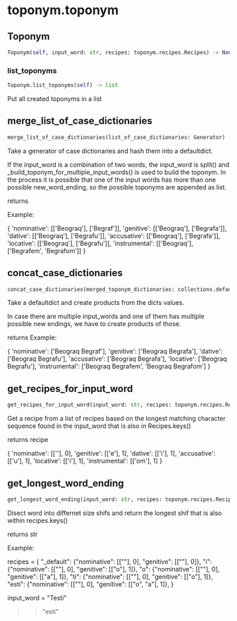 # toponym.toponym

## Toponym
```python
Toponym(self, input_word: str, recipes: toponym.recipes.Recipes) -> None
```

### list_toponyms
```python
Toponym.list_toponyms(self) -> list
```
Put all created toponyms in a list

## merge_list_of_case_dictionaries
```python
merge_list_of_case_dictionaries(list_of_case_dictionaries: Generator) -> dict
```
Take a generator of case dictionaries and hash them into a
defaultdict.

If the input_word is a combination of two words, the input_word is split()
and _build_toponym_for_multiple_input_words() is used to build the toponym.
In the process it is possible that one of the input words has more than one
possible new_word_ending, so the possible toponyms are appended as list.

returns

Example:

{
    'nominative': [['Beograq'], ['Begraf']],
    'genitive': [['Beograq'], ['Begrafa']],
    'dative': [['Beograq'], ['Begrafu']],
    'accusative': [['Beograq'], ['Begrafa']],
    'locative': [['Beograq'], ['Begrafu']],
    'instrumental': [['Beograq'], ['Begrafem', 'Begrafom']]
    }

## concat_case_dictionaries
```python
concat_case_dictionaries(merged_toponym_dictionaries: collections.defaultdict) -> dict
```
Take a defaultdict and create products from the dicts values.

In case there are multiple input_words and one of them has multiple possible
new endings, we have to create products of those.

returns
Example:

{
    'nominative': ['Beograq Begraf'],
    'genitive': ['Beograq Begrafa'],
    'dative': ['Beograq Begrafu'],
    'accusative': ['Beograq Begrafa'],
    'locative': ['Beograq Begrafu'],
    'instrumental': ['Beograq Begrafem', 'Beograq Begrafom']
    }

## get_recipes_for_input_word
```python
get_recipes_for_input_word(input_word: str, recipes: toponym.recipes.Recipes) -> dict
```
Get a recipe from a list of recipes based on the longest matching
character sequence found in the input_word that is also in Recipes.keys()

returns recipe

{
    'nominative': [[''], 0],
    'genitive': [['e'], 1],
    'dative': [['i'], 1],
    'accusative': [['u'], 1],
    'locative': [['i'], 1],
    'instrumental': [['om'], 1]
    }

## get_longest_word_ending
```python
get_longest_word_ending(input_word: str, recipes: toponym.recipes.Recipes) -> str
```
Disect word into differnet size shifs and return the longest shif that
is also within recipes.keys()

returns str

Example:

recipes = {
    "_default": {"nominative": [[""], 0], "genitive": [[""], 0]},
    "i": {"nominative": [[""], 0], "genitive": [["o"], 1]},
    "o": {"nominative": [[""], 0], "genitive": [["a"], 1]},
    "ti": {"nominative": [[""], 0], "genitive": [["o"], 1]},
    "esti": {"nominative": [[""], 0], "genitive": [["o", "a"], 1]},
}

input_word = "Testi"
>> "esti"
